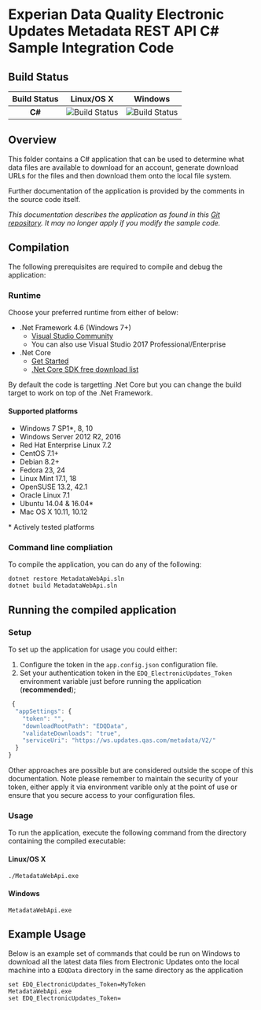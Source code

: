# Experian Data Quality Electronic Updates Metadata REST API C# Sample Integration Code

## Build Status

| **Build Status**| **Linux/OS X** | **Windows** |
|:-:|:-:|:-:|
| **C#** |  ![Build Status](https://edq-repo.visualstudio.com/_apis/public/build/definitions/034cfbed-e5ea-4de5-898a-85fbf66debfb/550/badge) | ![Build Status](https://edq-repo.visualstudio.com/_apis/public/build/definitions/034cfbed-e5ea-4de5-898a-85fbf66debfb/548/badge) |

## Overview

This folder contains a C# application that can be used to determine what data files are available to download for an account, generate download URLs for the files and then download them onto the local file system.

Further documentation of the application is provided by the comments in the source code itself.

*This documentation describes the application as found in this [Git repository](https://github.com/experiandataquality/electronicupdates). It may no longer apply if you modify the sample code.*

## Compilation

The following prerequisites are required to compile and debug the application:

### Runtime

Choose your preferred runtime from either of below:

* .Net Framework 4.6 (Windows 7+)
  * [Visual Studio Community](https://www.microsoft.com/net/core)
  * You can also use Visual Studio 2017 Professional/Enterprise
* .Net Core
  * [Get Started](https://www.microsoft.com/net/core#windowscmd)
  * [.Net Core SDK free download list](https://www.microsoft.com/net/download/core)

By default the code is targetting .Net Core but you can change the build target to work on top of the .Net Framework.

#### Supported platforms

* Windows 7 SP1*, 8, 10
* Windows Server 2012 R2, 2016
* Red Hat Enterprise Linux 7.2
* CentOS 7.1+
* Debian 8.2+
* Fedora 23, 24
* Linux Mint 17.1, 18
* OpenSUSE 13.2, 42.1
* Oracle Linux 7.1
* Ubuntu 14.04 & 16.04*
* Mac OS X 10.11, 10.12

 \* Actively tested platforms

### Command line compliation

To compile the application, you can do any of the following:

```batchfile
dotnet restore MetadataWebApi.sln
dotnet build MetadataWebApi.sln
```

## Running the compiled application

### Setup

To set up the application for usage you could either:

1. Configure the token in the ```app.config.json``` configuration file. 
1. Set your authentication token in the ```EDQ_ElectronicUpdates_Token``` environment variable just before running the application (**recommended**);

```js
 {
  "appSettings": {
    "token": "",
    "downloadRootPath": "EDQData",
    "validateDownloads": "true",
    "serviceUri": "https://ws.updates.qas.com/metadata/V2/"
  }
}
```

Other approaches are possible but are considered outside the scope of this documentation.
Note please remember to maintain the security of your token, either apply it via environment varible only at the point of use or ensure that you secure access to your configuration files.

### Usage

To run the application, execute the following command from the directory containing the compiled executable:

#### Linux/OS X

```sh
./MetadataWebApi.exe
```

#### Windows

```batchfile
MetadataWebApi.exe
```

## Example Usage

Below is an example set of commands that could be run on Windows to download all the latest data files from Electronic Updates onto the local machine into a ```EDQData``` directory in the same directory as the application

```batchfile
set EDQ_ElectronicUpdates_Token=MyToken
MetadataWebApi.exe
set EDQ_ElectronicUpdates_Token=
```